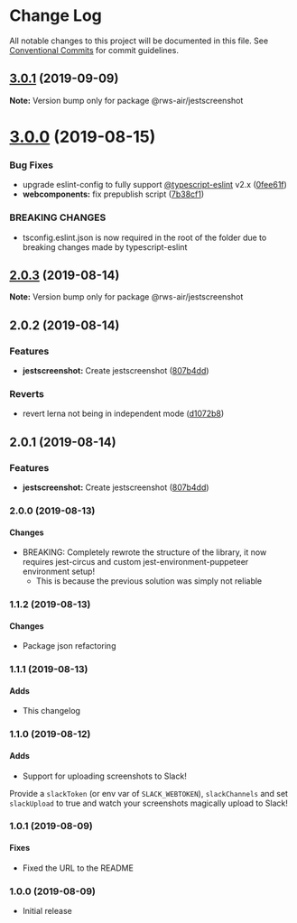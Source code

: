 # Change Log

All notable changes to this project will be documented in this file.
See [Conventional Commits](https://conventionalcommits.org) for commit guidelines.

## [3.0.1](https://github.com/RWS-NL/air-node-packages/compare/@rws-air/jestscreenshot@3.0.0...@rws-air/jestscreenshot@3.0.1) (2019-09-09)

**Note:** Version bump only for package @rws-air/jestscreenshot





# [3.0.0](https://github.com/RWS-NL/air-node-packages/compare/@rws-air/jestscreenshot@2.0.3...@rws-air/jestscreenshot@3.0.0) (2019-08-15)


### Bug Fixes

* upgrade eslint-config to fully support [@typescript-eslint](https://github.com/typescript-eslint) v2.x ([0fee61f](https://github.com/RWS-NL/air-node-packages/commit/0fee61f))
* **webcomponents:** fix prepublish script ([7b38cf1](https://github.com/RWS-NL/air-node-packages/commit/7b38cf1))


### BREAKING CHANGES

* tsconfig.eslint.json is now required in the root of the folder due to breaking
changes made by typescript-eslint





## [2.0.3](https://github.com/RWS-NL/air-node-packages/compare/@rws-air/jestscreenshot@2.0.2...@rws-air/jestscreenshot@2.0.3) (2019-08-14)

**Note:** Version bump only for package @rws-air/jestscreenshot





## 2.0.2 (2019-08-14)


### Features

* **jestscreenshot:** Create jestscreenshot ([807b4dd](https://github.com/RWS-NL/air-node-packages/commit/807b4dd))


### Reverts

* revert lerna not being in independent mode ([d1072b8](https://github.com/RWS-NL/air-node-packages/commit/d1072b8))





## 2.0.1 (2019-08-14)


### Features

* **jestscreenshot:** Create jestscreenshot ([807b4dd](https://github.com/RWS-NL/air-node-packages/commit/807b4dd))

### 2.0.0 (2019-08-13)
#### Changes
- BREAKING: Completely rewrote the structure of the library, it now requires jest-circus and custom jest-environment-puppeteer environment setup!
  - This is because the previous solution was simply not reliable

### 1.1.2 (2019-08-13)
#### Changes
- Package json refactoring

### 1.1.1 (2019-08-13)
#### Adds
- This changelog

### 1.1.0 (2019-08-12)
#### Adds
- Support for uploading screenshots to Slack!

Provide a `slackToken` (or env var of `SLACK_WEBTOKEN`), `slackChannels` and set `slackUpload` to true and watch your screenshots magically upload to Slack!

### 1.0.1 (2019-08-09)
#### Fixes
- Fixed the URL to the README

### 1.0.0 (2019-08-09)
- Initial release
